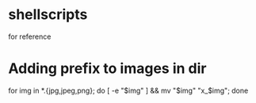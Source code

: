 # shellscripts
for reference

# Adding prefix to images in dir

for img in *.{jpg,jpeg,png}; do [ -e "$img" ] && mv "$img" "x_$img"; done
